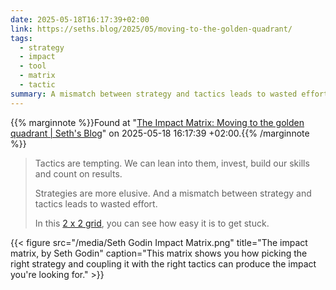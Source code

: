 ```yaml
---
date: 2025-05-18T16:17:39+02:00
link: https://seths.blog/2025/05/moving-to-the-golden-quadrant/
tags:
  - strategy
  - impact
  - tool
  - matrix
  - tactic
summary: A mismatch between strategy and tactics leads to wasted effort
---
```

{{% marginnote %}}Found at "[The Impact Matrix: Moving to the golden quadrant | Seth's Blog](https://web.archive.org/web/20250518161739/https://seths.blog/2025/05/moving-to-the-golden-quadrant/)" on 2025-05-18 16:17:39 +02:00.{{% /marginnote %}}

> Tactics are tempting. We can lean into them, invest, build our skills and count on results.
>
 > Strategies are more elusive. And a mismatch between strategy and tactics leads to wasted effort.
>
> In this [2 x 2 grid](https://i0.wp.com/seths.blog/wp-content/uploads/2024/10/Screenshot-2024-09-07-at-10.24.12%E2%80%AFAM.jpg?ssl=1), you can see how easy it is to get stuck.

{{< figure src="/media/Seth Godin Impact Matrix.png" title="The impact matrix, by Seth Godin" caption="This matrix shows you how picking the right strategy and coupling it with the right tactics can produce the impact you're looking for." >}}